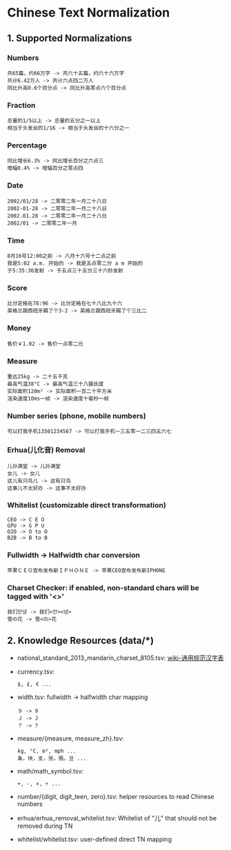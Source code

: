 # Chinese Text Normalization
## 1. Supported Normalizations
### Numbers
```
共65篇，约66万字 -> 共六十五篇，约六十六万字
共计6.42万人 -> 共计六点四二万人
同比升高0.6个百分点 -> 同比升高零点六个百分点
```

### Fraction
```
总量的1/5以上 -> 总量的五分之一以上
相当于头发丝的1/16 -> 相当于头发丝的十六分之一
```

### Percentage
```
同比增长6.3% -> 同比增长百分之六点三
增幅0.4% -> 增幅百分之零点四
```

### Date
```
2002/01/28 -> 二零零二年一月二十八日
2002-01-28 -> 二零零二年一月二十八日
2002.01.28 -> 二零零二年一月二十八日
2002/01 -> 二零零二年一月
```

### Time
```
8月16号12:00之前 -> 八月十六号十二点之前
我是5:02 a.m. 开始的 -> 我是五点零二分 a m 开始的
于5:35:36发射 -> 于五点三十五分三十六秒发射
```

### Score
```
比分定格在78:96 -> 比分定格在七十八比九十六
英格兰跟西班牙踢了个3-2 -> 英格兰跟西班牙踢了个三比二
```

### Money
```
售价￥1.02 -> 售价一点零二元
```

### Measure
```
重达25kg -> 二十五千克
最高气温38°C -> 最高气温三十八摄氏度
实际面积120m² -> 实际面积一百二十平方米
渲染速度10ms一帧 -> 渲染速度十毫秒一帧
```

### Number series (phone, mobile numbers)
```
可以打我手机13501234567 -> 可以打我手机一三五零一二三四五六七
```

### Erhua(儿化音) Removal
```
儿孙满堂 -> 儿孙满堂
女儿 -> 女儿
这儿有只鸟儿 -> 这有只鸟
这事儿不太好办 -> 这事不太好办
```

### Whitelist (customizable direct transformation)
```
CEO -> C E O
GPU -> G P U
O2O -> O to O
B2B -> B to B
```

### Fullwidth -> Halfwidth char conversion
```
苹果ＣＥＯ宣布发布新ＩＰＨＯＮＥ -> 苹果CEO宣布发布新IPHONE
```

### Charset Checker: if enabled, non-standard chars will be tagged with '<>'
```
我们안녕 -> 我们<안><녕>
雪の花 -> 雪<の>花
```


## 2. Knowledge Resources (data/*)
* national_standard_2013_mandarin_charset_8105.tsv: [wiki-通用规范汉字表](https://zh.wikipedia.org/wiki/通用规范汉字表)

* currency.tsv:
	```
	$, £, € ...
	```

* width.tsv: fullwidth -> halfwidth char mapping
	```
	９ -> 9
	Ｊ -> J
	？ -> ?
	```

* measure/{measure, measure_zh}.tsv:
	```
	kg, °C, m², mph ...
	条，块，支，张，瓶，旦 ...
	```

* math/math_symbol.tsv: 
	```
	+, -, ×, ÷ ...
	```

* number/{digit, digit_teen, zero}.tsv: helper resources to read Chinese numbers

* erhua/erhua_removal_whitelist.tsv: Whitelist of "儿" that should not be removed during TN

* whitelist/whitelist.tsv: user-defined direct TN mapping
